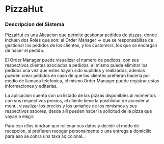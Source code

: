 # PizzaHut
### Descripcion del Sistema
PizzaHut es una Alicacion que permite gestionar pedidos de pizzas, donde incluen dos Roles que son: el Order Manager -> que se responsabilisa de gestionar los pedidos de los clientes, y los customers, los que se encargan de hacer el pedido.

El Order Manager puede visualizar el numero de pedidos, con sus respectivos clientes asociados a pedidos, el mismo puede eliminar los pedidos una vez que estes hayan sido suplidos y realizados, ademas pueden crear pedidos en caso de que los clientes prefieran hacerla por medio de llamada telefonica, el mismo Order Manager puede registrar estas informaciones y editarlas.

La aplicacion cuenta con un listado de las pizzas disponibles al momentos con sus respectivos precios, el cliente tiene la posiblidad de acceder al menu, visualizar los precios y los tamaños de los mmismos y sus respectivos sabores, desde alli pueden hacer la solicitud de la pizza que vayan a elegir.

Para eso ellos tendran que rellenar sus datos y decidir el modo de recepcion, si prefieren recoger personalmente o una entrega a domicilio para eso se cobra una taxa adiccional...

